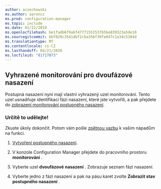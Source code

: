 ```yaml
---
author: aczechowski
ms.author: aaroncz
ms.prod: configuration-manager
ms.topic: include
ms.date: 01/22/2019
ms.openlocfilehash: be1fadb6f9abf477f1552537b5be839323a5de10
ms.sourcegitcommit: bbf820c35414bf2cba356f30fe047c1a34c5384d
ms.translationtype: MT
ms.contentlocale: cs-CZ
ms.lasthandoff: 04/21/2020
ms.locfileid: "81717073"
---
```

## <a name="dedicated-monitoring-for-phased-deployments"></a><a name="bkmk_pod"></a>Vyhrazené monitorování pro dvoufázové nasazení
<!--3555949-->

Postupná nasazení nyní mají vlastní vyhrazený uzel monitorování. Tento uzel usnadňuje identifikaci fází nasazení, které jste vytvořili, a pak přejdete do [zobrazení monitorování postupného nasazení](../../../../../osd/deploy-use/manage-monitor-phased-deployments.md#bkmk_monitor).


### <a name="try-it-out"></a>Určitě to udělejte!

Zkuste úkoly dokončit. Potom vám pošle [zpětnou vazbu](../../../../understand/find-help.md#product-feedback) k vašim nápadům na funkci.

1. [Vytvoření postupného nasazení](../../../../../osd/deploy-use/create-phased-deployment-for-task-sequence.md).  

2. V konzole Configuration Manager přejdete do pracovního prostoru **monitorování** .  

3. Vyberte uzel **dvoufázové nasazení** . Zobrazuje seznam fází nasazení.  

4. Vyberte jedno z fází nasazení a pak na pásu karet zvolte **Zobrazit stav postupného nasazení** . 

